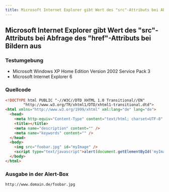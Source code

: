 ```yaml
---
title: Microsoft Internet Explorer gibt Wert des "src"-Attributs bei Abfrage des "href"-Attributs bei Bildern aus
---
```


## Microsoft Internet Explorer gibt Wert des "src"-Attributs bei Abfrage des "href"-Attributs bei Bildern aus

### Testumgebung

- Microsoft Windows XP Home Edition Version 2002 Service Pack 3
- Microsoft Internet Explorer 6

### Quellcode

```html
<!DOCTYPE html PUBLIC "-//W3C//DTD XHTML 1.0 Transitional//EN"
        "http://www.w3.org/TR/xhtml1/DTD/xhtml1-transitional.dtd">
<html xmlns="http://www.w3.org/1999/xhtml" xml:lang="de" lang="de">
  <head>
    <meta http-equiv="Content-Type" content="text/html; charset=UTF-8" />
    <title></title>
    <meta name="description" content="" />
    <meta name="keywords" content="" />
  </head>
  <body>
    <img src="foobar.jpg" id="myImage" />
    <script type="text/javascript">alert(document.getElementById('myImage').href);</script>
  </body>
</html>
```

### Ausgabe in der Alert-Box

```
http://www.domain.de/foobar.jpg
```
